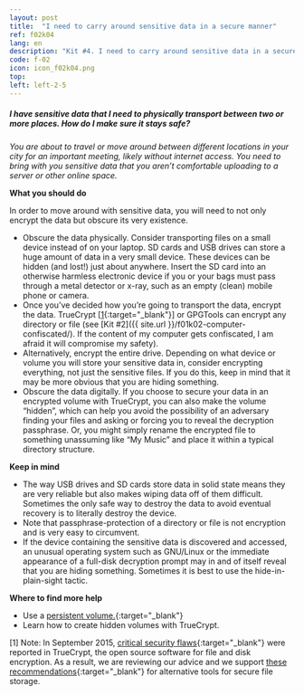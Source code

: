 ```yaml
---
layout: post
title:  "I need to carry around sensitive data in a secure manner"
ref: f02k04
lang: en
description: "Kit #4. I need to carry around sensitive data in a secure manner"
code: f-02
icon: icon_f02k04.png
top:
left: left-2-5
---
```


##### I have sensitive data that I need to physically transport between two or more places. How do I make sure it stays safe?

*You are about to travel or move around between different locations in your city for an important meeting, likely without internet access. You need to bring with you sensitive data that you aren’t comfortable uploading to a server or other online space.*

**What you should do**

In order to move around with sensitive data, you will need to not only encrypt the data but obscure its very existence.

+ Obscure the data physically. Consider transporting files on a small device instead of on your laptop. SD cards and USB drives can store a huge amount of data in a very small device. These devices can be hidden (and lost!) just about anywhere. Insert the SD card into an otherwise harmless electronic device if you or your bags must pass through a metal detector or x-ray, such as an empty (clean) mobile phone or camera.
+ Once you’ve decided how you’re going to transport the data, encrypt the data. TrueCrypt [[1](https://www.apc.org/en/irhr/digital-security-first-aid-kit-4#fn691571595569cf5eec1189){:target="_blank"}] or GPGTools can encrypt any directory or file (see [Kit #2]({{ site.url }}/f01k02-computer-confiscated/). If the content of my computer gets confiscated, I am afraid it will compromise my safety).
+ Alternatively, encrypt the entire drive. Depending on what device or volume you will store your sensitive data in, consider encrypting everything, not just the sensitive files. If you do this, keep in mind that it may be more obvious that you are hiding something.
+ Obscure the data digitally. If you choose to secure your data in an encrypted volume with TrueCrypt, you can also make the volume “hidden”, which can help you avoid the possibility of an adversary finding your files and asking or forcing you to reveal the decryption passphrase. Or, you might simply rename the encrypted file to something unassuming like “My Music” and place it within a typical directory structure.

**Keep in mind**

+ The way USB drives and SD cards store data in solid state means they are very reliable but also makes wiping data off of them difficult. Sometimes the only safe way to destroy the data to avoid eventual recovery is to literally destroy the device.
+ Note that passphrase-protection of a directory or file is not encryption and is very easy to circumvent.
+ If the device containing the sensitive data is discovered and accessed, an unusual operating system such as GNU/Linux or the immediate appearance of a full-disk decryption prompt may in and of itself reveal that you are hiding something. Sometimes it is best to use the hide-in-plain-sight tactic.

**Where to find more help**

+ Use a [persistent volume.](https://tails.boum.org/doc/first_steps/persistence/index.en.html){:target="_blank"}
+ Learn how to create hidden volumes with TrueCrypt.

[1] Note: In September 2015, [critical security flaws](https://thehackernews.com/2015/09/truecrypt-encryption-software.html){:target="_blank"} were reported in TrueCrypt, the open source software for file and disk encryption. As a result, we are reviewing our advice and we support [these recommendations](https://securityinabox.org/en/blog/08-10-2015/truecrypts-security-flaws-what-now){:target="_blank"} for alternative tools for secure file storage.

